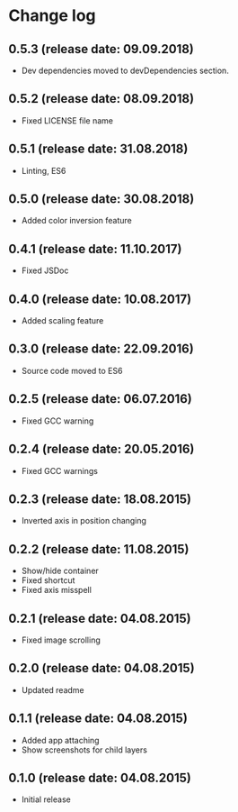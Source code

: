 # Change log

## 0.5.3 (release date: 09.09.2018)

* Dev dependencies moved to devDependencies section.

## 0.5.2 (release date: 08.09.2018)

* Fixed LICENSE file name

## 0.5.1 (release date: 31.08.2018)

* Linting, ES6

## 0.5.0 (release date: 30.08.2018)

* Added color inversion feature

## 0.4.1 (release date: 11.10.2017)

* Fixed JSDoc

## 0.4.0 (release date: 10.08.2017)

* Added scaling feature

## 0.3.0 (release date: 22.09.2016)

* Source code moved to ES6

## 0.2.5 (release date: 06.07.2016)

* Fixed GCC warning

## 0.2.4 (release date: 20.05.2016)

* Fixed GCC warnings

## 0.2.3 (release date: 18.08.2015)

* Inverted axis in position changing

## 0.2.2 (release date: 11.08.2015)

* Show/hide container
* Fixed shortcut
* Fixed axis misspell

## 0.2.1 (release date: 04.08.2015)

* Fixed image scrolling

## 0.2.0 (release date: 04.08.2015)

* Updated readme

## 0.1.1 (release date: 04.08.2015)

* Added app attaching
* Show screenshots for child layers

## 0.1.0 (release date: 04.08.2015)

* Initial release
